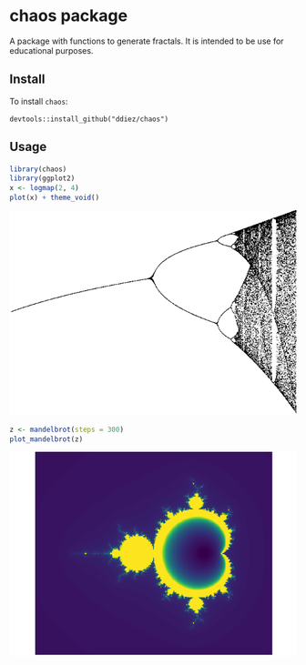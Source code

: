 chaos package
================

A package with functions to generate fractals. It is intended to be use
for educational purposes.

## Install

To install `chaos`:

    devtools::install_github("ddiez/chaos")

## Usage

``` r
library(chaos)
library(ggplot2)
x <- logmap(2, 4)
plot(x) + theme_void()
```

![](README_files/figure-gfm/logmap-1.png)<!-- -->

``` r
z <- mandelbrot(steps = 300)
plot_mandelbrot(z)
```

![](README_files/figure-gfm/madelbrot-1.png)<!-- -->
